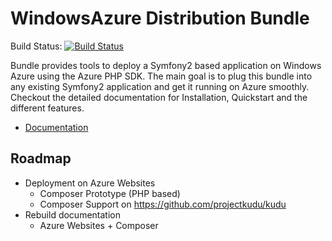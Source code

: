 # WindowsAzure Distribution Bundle

Build Status: [![Build Status](https://secure.travis-ci.org/beberlei/AzureDistributionBundle.png?branch=master)](https://travis-ci.org/beberlei/AzureDistributionBundle)

Bundle provides tools to deploy a Symfony2 based application on Windows Azure using the Azure PHP SDK. The main goal is to plug this bundle into any existing Symfony2 application and get it running on Azure smoothly. Checkout the detailed documentation for Installation, Quickstart and the different features.

* [Documentation](http://beberlei.github.com/AzureDistributionBundle)

## Roadmap

* Deployment on Azure Websites
    * Composer Prototype (PHP based)
    * Composer Support on https://github.com/projectkudu/kudu
* Rebuild documentation
    * Azure Websites + Composer
